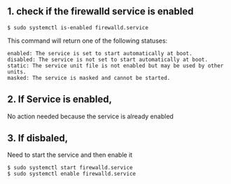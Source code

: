 ## 1. check if the firewalld service is enabled
    $ sudo systemctl is-enabled firewalld.service

This command will return one of the following statuses:

    enabled: The service is set to start automatically at boot.
    disabled: The service is not set to start automatically at boot.
    static: The service unit file is not enabled but may be used by other units.
    masked: The service is masked and cannot be started.
    
## 2. If Service is enabled, 
No action needed because the service is already enabled

## 3. If disbaled, 
Need to start the service and then enable it

    $ sudo systemctl start firewalld.service
    $ sudo systemctl enable firewalld.service 


